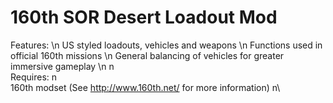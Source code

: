 # 160th SOR Desert Loadout Mod

Features: \n
US styled loadouts, vehicles and weapons \n
Functions used in official 160th missions \n
General balancing of vehicles for greater immersive gameplay \n
n\
Requires: n\
160th modset (See http://www.160th.net/ for more information) n\
